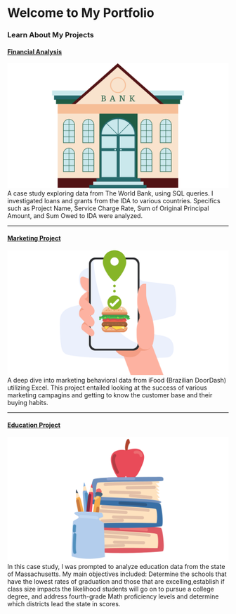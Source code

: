 # Welcome to My Portfolio



### Learn About My Projects


#### [Financial Analysis](/SQL_Bank_Project.md)
<img src="images/SQL1.png?raw=true"/>
A case study exploring data from The World Bank, using SQL queries. I investigated loans and grants from the IDA to various countries. Specifics such as Project Name, Service Charge Rate, Sum of Original Principal Amount, and Sum Owed to IDA were analyzed. 

---
#### [Marketing Project](https://www.linkedin.com/pulse/analyzing-ifood-sales-excel-rachael-finch-lcioe/?trackingId=msuWMUpeTXGAJeUSjRKD9w%3D%3D)
[<img src="images/Excel1-2.png?raw=true"/>](https://www.linkedin.com/pulse/analyzing-ifood-sales-excel-rachael-finch-lcioe/?trackingId=msuWMUpeTXGAJeUSjRKD9w%3D%3D)
A deep dive into marketing behavioral data from iFood (Brazilian DoorDash) utilizing Excel. This project entailed looking at the success of various marketing campagins and getting to know the customer base and their buying habits. 

---
#### [Education Project](https://www.linkedin.com/pulse/using-tableau-analyze-educational-data-rachael-finch-1dxke/)
[<img src="images/Tableau1-2.png?raw=true"/>](https://www.linkedin.com/pulse/using-tableau-analyze-educational-data-rachael-finch-1dxke/?trackingId=uAeyuBenQu%2BSZ7Jrvu0cug%3D%3D)
In this case study, I was prompted to analyze education data from the state of Massachusetts. My main objectives included: Determine the schools that have the lowest rates of graduation and those that are excelling,establish if class size impacts the likelihood students will go on to pursue a college degree, and address fourth-grade Math proficiency levels and determine which districts lead the state in scores. 




